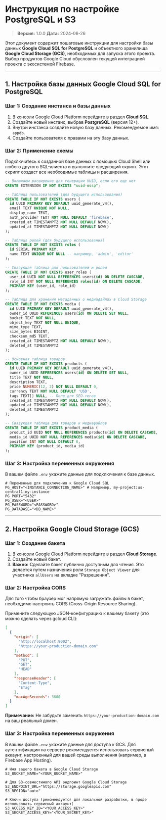 # Инструкция по настройке PostgreSQL и S3

> **Версия:** 1.0.0
> **Дата:** 2024-08-26

Этот документ содержит пошаговые инструкции для настройки базы данных **Google Cloud SQL for PostgreSQL** и объектного хранилища **Google Cloud Storage (GCS)**, необходимых для запуска этого проекта. Выбор продуктов Google Cloud обусловлен текущей интеграцией проекта с экосистемой Firebase.

---

## 1. Настройка базы данных Google Cloud SQL for PostgreSQL

### Шаг 1: Создание инстанса и базы данных

1.  В консоли Google Cloud Platform перейдите в раздел **Cloud SQL**.
2.  Создайте новый инстанс, выбрав **PostgreSQL** (версия 12+).
3.  Внутри инстанса создайте новую базу данных. Рекомендуемое имя: `appdb`.
4.  Создайте пользователя с правами на эту базу данных.

### Шаг 2: Применение схемы

Подключитесь к созданной базе данных с помощью Cloud Shell или любого другого SQL-клиента и выполните следующий скрипт. Этот скрипт создаст все необходимые таблицы и расширения.

```sql
-- Включаем расширение для генерации UUID, если его еще нет
CREATE EXTENSION IF NOT EXISTS "uuid-ossp";

-- Таблица пользователей (для будущего использования)
CREATE TABLE IF NOT EXISTS users (
  id UUID PRIMARY KEY DEFAULT uuid_generate_v4(),
  email TEXT UNIQUE NOT NULL,
  display_name TEXT,
  auth_provider TEXT NOT NULL DEFAULT 'firebase',
  created_at TIMESTAMPTZ NOT NULL DEFAULT NOW(),
  updated_at TIMESTAMPTZ NOT NULL DEFAULT NOW()
);

-- Таблица ролей (для будущего использования)
CREATE TABLE IF NOT EXISTS roles (
  id SERIAL PRIMARY KEY,
  name TEXT UNIQUE NOT NULL -- например, 'admin', 'editor'
);

-- Связующая таблица для пользователей и ролей
CREATE TABLE IF NOT EXISTS user_roles (
  user_id UUID NOT NULL REFERENCES users(id) ON DELETE CASCADE,
  role_id INT NOT NULL REFERENCES roles(id) ON DELETE CASCADE,
  PRIMARY KEY (user_id, role_id)
);

-- Таблица для хранения метаданных о медиафайлах в Cloud Storage
CREATE TABLE IF NOT EXISTS media (
  id UUID PRIMARY KEY DEFAULT uuid_generate_v4(),
  owner_id UUID REFERENCES users(id) ON DELETE SET NULL,
  bucket TEXT NOT NULL,
  object_key TEXT NOT NULL UNIQUE,
  mime_type TEXT,
  size_bytes BIGINT,
  checksum_md5 TEXT,
  created_at TIMESTAMPTZ NOT NULL DEFAULT NOW(),
  deleted_at TIMESTAMPTZ
);

-- Основная таблица товаров
CREATE TABLE IF NOT EXISTS products (
  id UUID PRIMARY KEY DEFAULT uuid_generate_v4(),
  owner_id UUID REFERENCES users(id) ON DELETE SET NULL,
  title TEXT NOT NULL,
  description TEXT,
  price NUMERIC(12, 2) NOT NULL DEFAULT 0,
  currency TEXT NOT NULL DEFAULT 'USD',
  tags TEXT[] NULL, -- Поле для SEO-тегов
  created_at TIMESTAMPTZ NOT NULL DEFAULT NOW(),
  updated_at TIMESTAMPTZ NOT NULL DEFAULT NOW(),
  deleted_at TIMESTAMPTZ
);

-- Связующая таблица для товаров и медиафайлов
CREATE TABLE IF NOT EXISTS product_media (
  product_id UUID NOT NULL REFERENCES products(id) ON DELETE CASCADE,
  media_id UUID NOT NULL REFERENCES media(id) ON DELETE CASCADE,
  position INT NOT NULL DEFAULT 0,
  PRIMARY KEY (product_id, media_id)
);
```

### Шаг 3: Настройка переменных окружения

В вашем файле `.env` укажите данные для подключения к базе данных.

```env
# Переменные для подключения к Google Cloud SQL
PG_HOST="<INSTANCE_CONNECTION_NAME>" # Например, my-project:us-central1:my-instance
PG_PORT="5432"
PG_USER="<USER>"
PG_PASSWORD="<PASSWORD>"
PG_DATABASE="<DB_NAME>"
```

---

## 2. Настройка Google Cloud Storage (GCS)

### Шаг 1: Создание бакета

1.  В консоли Google Cloud Platform перейдите в раздел **Cloud Storage**.
2.  Создайте новый бакет.
3.  **Важно:** Сделайте бакет публично доступным для чтения. Это делается путем назначения роли `Storage Object Viewer` для участника `allUsers` на вкладке "Разрешения".

### Шаг 2: Настройка CORS

Для того чтобы браузер мог напрямую загружать файлы в бакет, необходимо настроить CORS (Cross-Origin Resource Sharing).

Примените следующую JSON-конфигурацию к вашему бакету (это можно сделать через gcloud CLI):
```json
[
  {
    "origin": [
      "http://localhost:9002",
      "https://your-production-domain.com"
    ],
    "method": [
      "PUT",
      "GET",
      "HEAD"
    ],
    "responseHeader": [
      "Content-Type",
      "ETag"
    ],
    "maxAgeSeconds": 3600
  }
]
```
**Примечание:** Не забудьте заменить `https://your-production-domain.com` на ваш реальный домен.

### Шаг 3: Настройка переменных окружения

В вашем файле `.env` укажите данные для доступа к GCS. Для аутентификации на сервере рекомендуется использовать сервисный аккаунт, настроенный для вашей среды выполнения (например, в Firebase App Hosting).

```env
# Имя вашего бакета в Google Cloud Storage
S3_BUCKET_NAME="<YOUR_BUCKET_NAME>"

# Для S3-совместимого API эндпоинт Google Cloud Storage
S3_ENDPOINT_URL="https://storage.googleapis.com"
S3_REGION="auto"

# Ключи доступа (рекомендуется для локальной разработки, в проде использовать сервисный аккаунт)
S3_ACCESS_KEY_ID="<YOUR_ACCESS_KEY>"
S3_SECRET_ACCESS_KEY="<YOUR_SECRET_KEY>"
```
